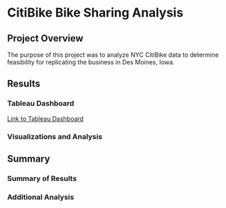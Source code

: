 # CitiBike Bike Sharing Analysis

## Project Overview
The purpose of this project was to analyze NYC CitiBike data to determine feasibility for replicating the business in Des Moines, Iowa. 

## Results
### Tableau Dashboard
[Link to Tableau Dashboard](https://public.tableau.com/shared/DZKTX9YSY?:display_count=n&:origin=viz_share_link)

### Visualizations and Analysis

## Summary
### Summary of Results
### Additional Analysis
